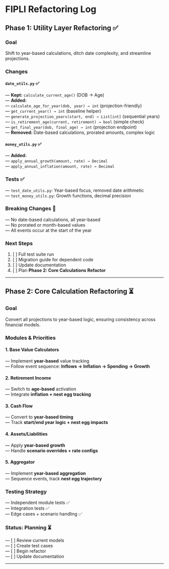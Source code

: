 # FIPLI Refactoring Log  

## Phase 1: Utility Layer Refactoring ✅  

### Goal  
Shift to year-based calculations, ditch date complexity, and streamline projections.  

### Changes  

#### `date_utils.py` ✅  
— **Kept:** `calculate_current_age()` (DOB → Age)  
— **Added:**  
   — `calculate_age_for_year(dob, year) → int` (projection-friendly)  
   — `get_current_year() → int` (baseline helper)  
   — `generate_projection_years(start, end) → List[int]` (sequential years)  
   — `is_retirement_age(current, retirement) → bool` (simple check)  
   — `get_final_year(dob, final_age) → int` (projection endpoint)  
— **Removed:** Date-based calculations, prorated amounts, complex logic  

#### `money_utils.py` ✅  
— **Added:**  
   — `apply_annual_growth(amount, rate) → Decimal`  
   — `apply_annual_inflation(amount, rate) → Decimal`  

### Tests ✅  
— `test_date_utils.py`: Year-based focus, removed date arithmetic  
— `test_money_utils.py`: Growth functions, decimal precision  

### Breaking Changes 🚨  
— No date-based calculations, all year-based  
— No prorated or month-based values  
— All events occur at the start of the year  

### Next Steps  
1. [ ] Full test suite run  
2. [ ] Migration guide for dependent code  
3. [ ] Update documentation  
4. [ ] Plan **Phase 2: Core Calculations Refactor**  

---

## Phase 2: Core Calculation Refactoring ⏳  

### Goal  
Convert all projections to year-based logic, ensuring consistency across financial models.  

### Modules & Priorities  
#### **1. Base Value Calculators**  
— Implement **year-based** value tracking  
— Follow event sequence: **Inflows → Inflation → Spending → Growth**  

#### **2. Retirement Income**  
— Switch to **age-based** activation  
— Integrate **inflation + nest egg tracking**  

#### **3. Cash Flow**  
— Convert to **year-based timing**  
— Track **start/end year logic + nest egg impacts**  

#### **4. Assets/Liabilities**  
— Apply **year-based growth**  
— Handle **scenario overrides + rate configs**  

#### **5. Aggregator**  
— Implement **year-based aggregation**  
— Sequence events, track **nest egg trajectory**  

### Testing Strategy  
— Independent module tests ✅  
— Integration tests ✅  
— Edge cases + scenario handling ✅  

### Status: Planning ⏳  
— [ ] Review current models  
— [ ] Create test cases  
— [ ] Begin refactor  
— [ ] Update documentation  

---
